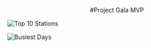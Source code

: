 <p align="center">
    #Project Gala MVP
</p>

![Top 10 Stations](https://user-images.githubusercontent.com/89528655/133324676-64741c3f-8c92-4186-8513-0012f7e1662c.png)

![Busiest Days](https://user-images.githubusercontent.com/89528655/133326215-45e6c75d-6a44-452d-b465-7e81bc8a1b6d.png)
